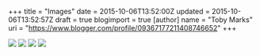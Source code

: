 +++
title = "Images"
date = 2015-10-06T13:52:00Z
updated = 2015-10-06T13:52:57Z
draft = true
blogimport = true 
[author]
	name = "Toby Marks"
	uri = "https://www.blogger.com/profile/09367177211408746652"
+++

<img border="0" src="https://imagedelivery.net/zJmFZzaNuqC_Q5Caqyu8nQ/tobyblog_images_images_apple-touch-icon-57x57.png/fit=scale-down,w=780,sharpen=1,f=auto,q=0.9,slow-connection-quality=0.3" /> <img border="0" src="https://imagedelivery.net/zJmFZzaNuqC_Q5Caqyu8nQ/tobyblog_images_images_apple-touch-icon-72x72.png/fit=scale-down,w=780,sharpen=1,f=auto,q=0.9,slow-connection-quality=0.3" /> <img border="0" src="https://imagedelivery.net/zJmFZzaNuqC_Q5Caqyu8nQ/tobyblog_images_images_apple-touch-icon-114x114.png/fit=scale-down,w=780,sharpen=1,f=auto,q=0.9,slow-connection-quality=0.3" /> <img border="0" src="https://imagedelivery.net/zJmFZzaNuqC_Q5Caqyu8nQ/tobyblog_images_images_apple-touch-icon-144x144.png/fit=scale-down,w=780,sharpen=1,f=auto,q=0.9,slow-connection-quality=0.3" />
